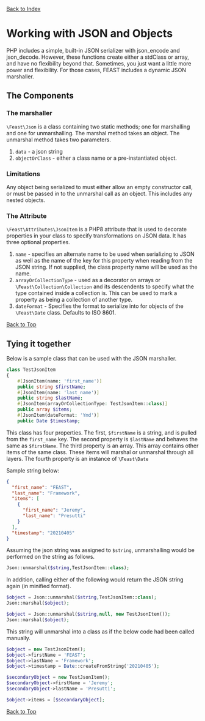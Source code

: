 [Back to Index](index.md)

# Working with JSON and Objects

PHP includes a simple, built-in JSON serializer with json_encode and json_decode. However, these functions create either
a stdClass or array, and have no flexibility beyond that. Sometimes, you just want a little more power and flexibility.
For those cases, FEAST includes a dynamic JSON marshaller.

## The Components

### The marshaller

`\Feast\Json` is a class containing two static methods; one for marshalling and one for unmarshalling. The marshal
method takes an object. The unmarshal method takes two parameters.

1. `data` - a json string
2. `objectOrClass` - either a class name or a pre-instantiated object.

### Limitations

Any object being serialized to must either allow an empty constructor call, or must be passed in to the unmarshal call
as an object. This includes any nested objects.

### The Attribute

`\Feast\Attributes\JsonItem` is a PHP8 attribute that is used to decorate properties in your class to specify
transformations on JSON data. It has three optional properties.

1. `name` - specifies an alternate name to be used when serializing to JSON as well as the name of the key for this
   property when reading from the JSON string. If not supplied, the class property name will be used as the name.
2. `arrayOrCollectionType` - used as a decorator on arrays or `\Feast\Collection\Collection` and its descendents to
   specify what the type contained inside a collection is. This can be used to mark a property as being a collection of
   another type.
3. `dateFormat` - Specifies the format to serialize into for objects of the `\Feast\Date` class. Defaults to ISO 8601.

[Back to Top](#working-with-json-and-objects)

## Tying it together

Below is a sample class that can be used with the JSON marshaller.

```php
class TestJsonItem
{
    #[JsonItem(name: 'first_name')]
    public string $firstName;
    #[JsonItem(name: 'last_name')]
    public string $lastName;
    #[JsonItem(arrayOrCollectionType: TestJsonItem::class)]
    public array $items;
    #[JsonItem(dateFormat: 'Ymd')]
    public Date $timestamp;
```

This class has four properties. The first, `$firstName` is a string, and is pulled from the `first_name` key. The second
property is `$lastName` and behaves the same as `$firstName`. The third property is an array. This array contains other
items of the same class. These items will marshal or unmarshal through all layers. The fourth property is an instance
of `\Feast\Date`

Sample string below:

```json
{
  "first_name": "FEAST",
  "last_name": "Framework",
  "items": [
    {
      "first_name": "Jeremy",
      "last_name": "Presutti"
    }
  ],
  "timestamp": "20210405"
}
```

Assuming the json string was assigned to `$string`, unmarshalling would be performed on the string as follows.

```php
Json::unmarshal($string,TestJsonItem::class);
```

In addition, calling either of the following would return the JSON string again (in minified format).

```php
$object = Json::unmarshal($string,TestJsonItem::class);
Json::marshal($object);
```

```php
$object = Json::unmarshal($string,null, new TestJsonItem());
Json::marshal($object);
```

This string will unmarshal into a class as if the below code had been called manually.

```php
$object = new TestJsonItem();
$object->firstName = 'FEAST';
$object->lastName = 'Framework';
$object->timestamp = Date::createFromString('20210405');

$secondaryObject = new TestJsonItem();
$secondaryObject->firstName = 'Jeremy';
$secondaryObject->lastName = 'Presutti';

$object->items = [$secondaryObject];
```

[Back to Top](#working-with-json-and-objects)
